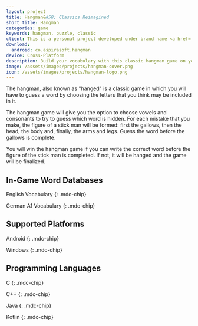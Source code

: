 ```yaml
---
layout: project
title: Hangman&#58; Classics Reimagined
short_title: Hangman
categories: game
keywords: hangman, puzzle, classic
client: This is a personal project developed under brand name <a href='//aspirasoft.dev'>Aspirasoft Technologies</a>.
download:
  android: co.aspirasoft.hangman
device: Cross-Platform
description: Build your vocabulary with this classic hangman game on your mobile or tablet! This game is part of the Classics Reimagined series.
image: /assets/images/projects/hangman-cover.png
icon: /assets/images/projects/hangman-logo.png
---
```


<script type="application/ld+json">
  {
    "@context": "https://schema.org",
    "@type": "MobileApplication",
    "name": "{{page.short_title}}",
    "operatingSystem": "Android 4.4",
    "applicationCategory": "GameApplication",
    "aggregateRating": {
      "@type": "AggregateRating",
      "ratingValue": "4.00",
      "ratingCount": "4"
    },
    "creator": {
      "@type": "Organization",
      "name": "Aspirasoft Technologies",
      "sameAs": "https://www.aspirasoft.dev/"
    },
    "offers": {
      "@type": "Offer",
      "price": "0",
      "priceCurrency": "USD"
    },
    "sameAs": "https://play.google.com/store/apps/details?id=co.aspirasoft.hangman"
  }
</script>

The hangman, also known as "hanged" is a classic game in which you will have to guess a word by choosing the letters that you think may be included in it.

The hangman game will give you the option to choose vowels and consonants to try to guess which word is hidden. For each mistake that you make, the figure of a stick man will be formed: first the gallows, then the head, the body and, finally, the arms and legs. Guess the word before the gallows is complete.

You will win the hangman game if you can write the correct word before the figure of the stick man is completed. If not, it will be hanged and the game will be finalized.

## In-Game Word Databases

English Vocabulary
{: .mdc-chip}

German A1 Vocabulary
{: .mdc-chip}

## Supported Platforms

Android
{: .mdc-chip}

Windows
{: .mdc-chip}

## Programming Languages

C
{: .mdc-chip}

C++
{: .mdc-chip}

Java
{: .mdc-chip}

Kotlin
{: .mdc-chip}
